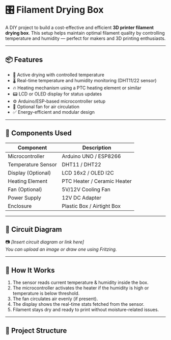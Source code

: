 # 🎛️ Filament Drying Box

A DIY project to build a cost-effective and efficient **3D printer filament drying box**. This setup helps maintain optimal filament quality by controlling temperature and humidity — perfect for makers and 3D printing enthusiasts.

---

## 📦 Features

- 💨 Active drying with controlled temperature
- 🌡️ Real-time temperature and humidity monitoring (DHT11/22 sensor)
- 🔥 Heating mechanism using a PTC heating element or similar
- 📟 LCD or OLED display for status updates
- ⚙️ Arduino/ESP-based microcontroller setup
- 🔋 Optional fan for air circulation
- ✅ Energy-efficient and modular design

---

## 🧰 Components Used

| Component              | Description                  |
|------------------------|------------------------------|
| Microcontroller        | Arduino UNO / ESP8266        |
| Temperature Sensor     | DHT11 / DHT22                |
| Display (Optional)     | LCD 16x2 / OLED I2C          |
| Heating Element        | PTC Heater / Ceramic Heater  |
| Fan (Optional)         | 5V/12V Cooling Fan           |
| Power Supply           | 12V DC Adapter               |
| Enclosure              | Plastic Box / Airtight Box   |

---

## 🔌 Circuit Diagram

📷 _[Insert circuit diagram or link here]_  
_You can upload an image or draw one using Fritzing._

---

## 🚀 How It Works

1. The sensor reads current temperature & humidity inside the box.
2. The microcontroller activates the heater if the humidity is high or temperature is below threshold.
3. The fan circulates air evenly (if present).
4. The display shows the real-time stats fetched from the sensor.
5. Filament stays dry and ready to print without moisture-related issues.

---

## 📁 Project Structure

